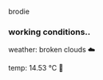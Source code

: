 brodie

<!--weather_start-->
### working conditions..

weather: broken clouds ☁️

temp: 14.53 °C 👕

<!--weather_end-->
